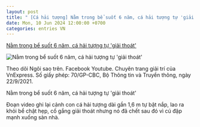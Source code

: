 ```yaml
---
layout: post
title: " [Cá hải tượng] Nằm trong bể suốt 6 năm, cá hải tượng tự 'giải thoát'"
date: Mon, 10 Jun 2024 12:00:00 +0700
categories: entries VN
---
```

[Nằm trong bể suốt 6 năm, cá hải tượng tự 'giải thoát'](https://ngoisao.vnexpress.net/nam-trong-be-suot-6-nam-ca-hai-tuong-tu-giai-thoat-4756530.html)

![Nằm trong bể suốt 6 năm, cá hải tượng tự 'giải thoát'](https://vcdn1-ngoisao.vnecdn.net/2024/06/10/ezgif5e559bb5e0f-1718005182-3544-1718005254.gif?w=1200&h=0&q=100&dpr=1&fit=crop&s=MHG4QKcTGSGLLMK7vEEisA&t=image)

Theo dõi Ngôi sao trên. Facebook Youtube. Chuyên trang giải trí của VnExpress. Số giấy phép: 70/GP-CBC, Bộ Thông tin và Truyền thông, ngày 22/9/2021.

Nằm trong bể suốt 6 năm, cá hải tượng tự 'giải thoát'

Đoạn video ghi lại cảnh con cá hải tượng dài gần 1,6 m tự bật nắp, lao ra khỏi bể chật hẹp, cố gắng giải thoát nhưng nó đã chết sau đó vì cú đập mạnh xuống sàn nhà.

